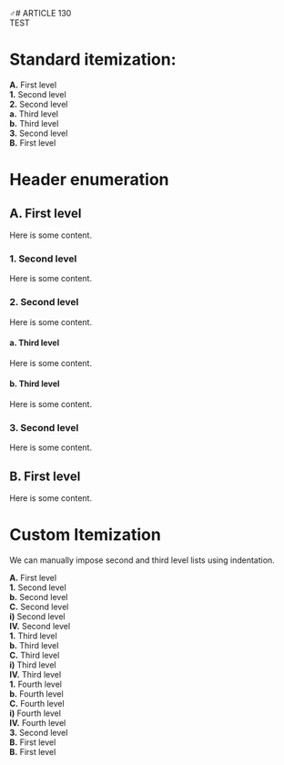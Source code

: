♂# ARTICLE 130 <br> TEST

# Standard itemization:

<div class="lvl1"><b>A.</b> First level</div>
<div class="lvl2"><b>1.</b> Second level</div>
<div class="lvl2"><b>2.</b> Second level</div>
<div class="lvl3"><b>a.</b> Third level</div>
<div class="lvl3"><b>b.</b> Third level</div>
<div class="lvl2"><b>3.</b> Second level</div>
<div class="lvl1"><b>B.</b> First level</div>

# Header enumeration

## A. First level
Here is some content.

### 1. Second level
Here is some content.

### 2. Second level
Here is some content.

#### a. Third level
Here is some content.

#### b. Third level
Here is some content.

### 3. Second level
Here is some content.

## B. First level
Here is some content.

# Custom Itemization
We can manually impose second and third level lists using indentation.

<div class="lvl1"><b>A.</b> First level</div>
<div class="lvl3"><b>1.</b> 
 Second level</div>
<div class="lvl3"><b>b.</b> 
 Second level</div>
<div class="lvl3"><b>C.</b> 
 Second level</div>
<div class="lvl3"><b>i)</b> 
 Second level</div>
<div class="lvl3"><b>IV.</b> 
 Second level</div>
<div class="lvl4"><b>1.</b> 
 Third level</div>
<div class="lvl4"><b>b.</b> 
 Third level</div>
<div class="lvl4"><b>C.</b> 
 Third level</div>
<div class="lvl4"><b>i)</b> 
 Third level</div>
<div class="lvl4"><b>IV.</b> 
 Third level</div>
<div class="lvl5"><b>1.</b> 
 Fourth level</div>
<div class="lvl5"><b>b.</b> 
 Fourth level</div>
<div class="lvl5"><b>C.</b> 
 Fourth level</div>
<div class="lvl5"><b>i)</b> 
 Fourth level</div>
<div class="lvl5"><b>IV.</b> 
 Fourth level</div>
<div class="lvl3"><b>3.</b> 
 Second level</div>
<div class="lvl1"><b>B.</b> First level</div>
<div class="lvl1"><b>B.</b> First level</div>
